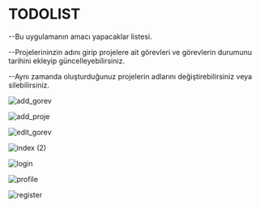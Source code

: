 # TODOLIST


--Bu uygulamanın amacı yapacaklar listesi.

--Projelerininzin adını girip projelere ait görevleri ve görevlerin durumunu tarihini ekleyip güncelleyebilirsiniz.


--Aynı zamanda oluşturduğunuz projelerin adlarını değiştirebilirsiniz veya silebilirsiniz.




![add_gorev](https://github.com/serhatsahin28/TODOLIST/assets/95092280/9670de0e-467c-4562-a7e8-e5ae66b220da)

![add_proje](https://github.com/serhatsahin28/TODOLIST/assets/95092280/8b9e4173-829a-464a-b60d-bc4fb6c898c2)

![edit_gorev](https://github.com/serhatsahin28/TODOLIST/assets/95092280/b0406d04-1946-4969-b733-93077ef76e5c)

![index (2)](https://github.com/serhatsahin28/TODOLIST/assets/95092280/cb47f8fd-63a1-40d6-adac-64bcc8bb5ace)

![login](https://github.com/serhatsahin28/TODOLIST/assets/95092280/c8794563-cc04-4f6d-81f8-ac1d8e74fb1a)

![profile](https://github.com/serhatsahin28/TODOLIST/assets/95092280/edcc1b32-3ace-4578-b848-0c2e5120bc54)

![register](https://github.com/serhatsahin28/TODOLIST/assets/95092280/5eb607f4-4dba-4ca1-9a85-ff191e6583df)


